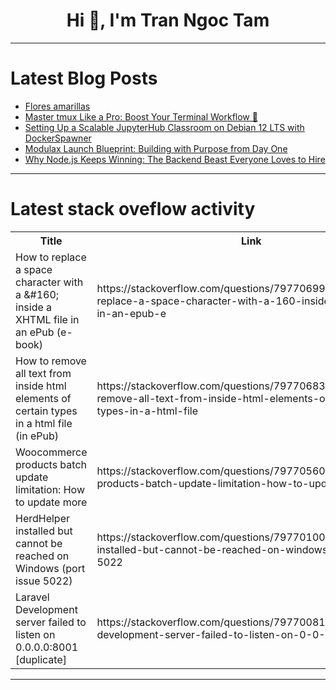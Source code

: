 <h1 align="center">Hi 👋, I'm Tran Ngoc Tam</h1>

---

# Latest Blog Posts 
<!-- BLOG-POST-LIST:START -->
- [Flores amarillas](https://dev.to/colecciom_repart_782646de/flores-amarillas-3mmg)
- [Master tmux Like a Pro: Boost Your Terminal Workflow 🚀](https://dev.to/masoomjethwa/master-tmux-like-a-pro-boost-your-terminal-workflow-5a4a)
- [Setting Up a Scalable JupyterHub Classroom on Debian 12 LTS with DockerSpawner](https://dev.to/masoomjethwa/setting-up-a-scalable-jupyterhub-classroom-on-debian-12-lts-with-dockerspawner-2k9f)
- [Modulax Launch Blueprint: Building with Purpose from Day One](https://dev.to/modulaxorg/modulax-launch-blueprint-building-with-purpose-from-day-one-ko1)
- [Why Node.js Keeps Winning: The Backend Beast Everyone Loves to Hire](https://dev.to/m-a-h-b-u-b/why-nodejs-keeps-winning-the-backend-beast-everyone-loves-to-hire-3cip)
<!-- BLOG-POST-LIST:END -->

---

# Latest stack oveflow activity
<table>
  <tr><th>Title</th><th>Link</th></tr>
  <!-- STACKOVERFLOW:START --><tr><td>How to replace a space character with a &amp;#160; inside a XHTML file in an ePub &lpar;e-book&rpar;</td><td>https://stackoverflow.com/questions/79770699/how-to-replace-a-space-character-with-a-160-inside-a-xhtml-file-in-an-epub-e</td></tr><tr><td>How to remove all text from inside html elements of certain types in a html file &lpar;in ePub&rpar;</td><td>https://stackoverflow.com/questions/79770683/how-to-remove-all-text-from-inside-html-elements-of-certain-types-in-a-html-file</td></tr><tr><td>Woocommerce products batch update limitation: How to update more</td><td>https://stackoverflow.com/questions/79770560/woocommerce-products-batch-update-limitation-how-to-update-more</td></tr><tr><td>HerdHelper installed but cannot be reached on Windows &lpar;port issue 5022&rpar;</td><td>https://stackoverflow.com/questions/79770100/herdhelper-installed-but-cannot-be-reached-on-windows-port-issue-5022</td></tr><tr><td>Laravel Development server failed to listen on 0.0.0.0:8001 [duplicate]</td><td>https://stackoverflow.com/questions/79770081/laravel-development-server-failed-to-listen-on-0-0-0-08001</td></tr><!-- STACKOVERFLOW:END -->
</table>

---


